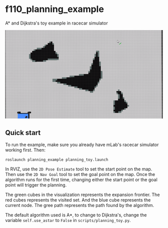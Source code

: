 # f110_planning_example
A* and Dijkstra's toy example in racecar simulator

![](https://github.com/hzheng40/f110_planning_example/blob/master/astar.gif?raw=true)

## Quick start

To run the example, make sure you already have mLab's racecar simulator working first.
Then:

```
roslaunch planning_example planning_toy.launch
```

In RVIZ, use the ```2D Pose Estimate``` tool to set the start point on the map. Then use the ```2D Nav Goal``` tool to set the goal point on the map. Once the algorithm runs for the first time, changing either the start point or the goal point will trigger the planning.

The green cubes in the visualization represents the expansion frontier. The red cubes represents the visited set. And the blue cube represents the current node. The gree path represents the path found by the algorithm.

The default algorithm used is A*, to change to Dijkstra's, change the variable ```self.use_astar``` to ```False``` in ```scripts/planning_toy.py```.
